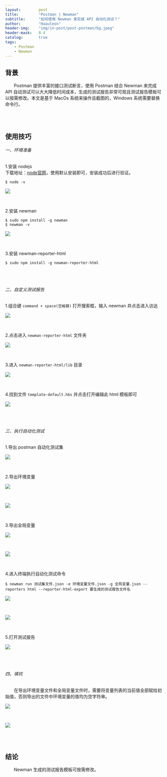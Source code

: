 ```yaml
---
layout:        post
title:         "Postman | Newman"
subtitle:      "如何使用 Newman 来完成 API 自动化测试？"
author:        "Haauleon"
header-img:    "img/in-post/post-postman/bg.jpeg"
header-mask:   0.4
catalog:       true
tags:
    - Postman
    - Newman
---
```


## 背景
&emsp;&emsp;Postman 提供丰富的接口测试断言，使用 Postman 结合 Newman 来完成 API 自动测试可以大大降低时间成本，生成的测试报告非常可观且测试报告模板可以按需修改。本文是基于 MacOs 系统来操作且截图的，Windows 系统需要替换命令行。                

<br><br>

## 使用技巧
###### 一、环境准备
1.安装 nodejs     
下载地址：[node官网](https://nodejs.org/zh-cn/)，使用默认安装即可，安装成功后进行验证。      
```
$ node -v
```    

![](\img\in-post\post-postman\2021-04-12-postman-newman-1.png)    

<br>

2.安装 newman        
```
$ sudo npm install -g newman
$ newman -v
```     

![](\img\in-post\post-postman\2021-04-12-postman-newman-2.png)        

<br>

3.安装 newman-reporter-html        
```
$ sudo npm install -g newman-reporter-html
```
<br><br>

###### 二、自定义测试报告
1.组合键 `command + space(空格键)` 打开搜索框，输入 newman 并点击进入访达        

![](\img\in-post\post-postman\2021-04-12-postman-newman-3.png)       

<br>

2.点击进入 `newman-reporter-html` 文件夹         

![](\img\in-post\post-postman\2021-04-12-postman-newman-4.png)       

<br>

3.进入 `newman-reporter-html/lib` 目录       

![](\img\in-post\post-postman\2021-04-12-postman-newman-5.png)      

<br>

4.找到文件 `template-default.hbs` 并点击打开编辑此 html 模板即可        

![](\img\in-post\post-postman\2021-04-12-postman-newman-6.png)     

<br><br>

###### 三、执行自动化测试
1.导出 postman 自动化测试集       

![](\img\in-post\post-postman\2021-04-12-postman-newman-7.png)      

<br>

2.导出环境变量             

![](\img\in-post\post-postman\2021-04-12-postman-newman-8.png)      

<br>

![](\img\in-post\post-postman\2021-04-12-postman-newman-9.png)     

<br>

3.导出全局变量      

![](\img\in-post\post-postman\2021-04-12-postman-newman-10.png)      

<br>

![](\img\in-post\post-postman\2021-04-12-postman-newman-11.png)     

<br>

4.进入终端执行自动化测试命令        

```
$ newman run 测试集文件.json -e 环境变量文件.json -g 全局变量.json --reporters html --reporter-html-export 要生成的测试报告文件名
```     

![](\img\in-post\post-postman\2021-04-12-postman-newman-12.png)      

<br>

![](\img\in-post\post-postman\2021-04-12-postman-newman-13.png)     

<br>

5.打开测试报告       

![](\img\in-post\post-postman\2021-04-12-postman-newman-14.png)      

<br><br>

###### 四、填坑      
&emsp;&emsp;在导出环境变量文件和全局变量文件时，需要将变量列表的当前值全部赋给初始值，否则导出的文件中环境变量的值均为空字符串。       

![](\img\in-post\post-postman\2021-04-12-postman-newman-15.png)     

<br>

![](\img\in-post\post-postman\2021-04-12-postman-newman-16.png)

<br><br>

## 结论
&emsp;&emsp;Newman 生成的测试报告模板可按需修改。